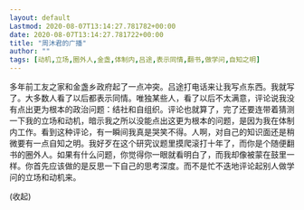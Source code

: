 ```yaml
---
layout: default
Lastmod: 2020-08-07T13:14:27.781782+00:00
date: 2020-08-07T13:14:27.781722+00:00
title: "周沐君的广播"
author: ""
tags: [动机,立场,圈外人,金盏,体制内,吕途,表示同情,翻书,做学问,自知之明]
---
```


多年前工友之家和金盏乡政府起了一点冲突。吕途打电话来让我写点东西。我就写了。大多数人看了以后都表示同情。唯独某些人，看了以后不太满意，评论说我没有点出更为根本的政治问题：结社和自组织。评论也就算了，完了还要连带着猜测一下我的立场和动机，暗示我之所以没能点出这更为根本的问题，是因为我在体制内工作。看到这种评论，有一瞬间我真是哭笑不得。人啊，对自己的知识面还是稍微要有一点自知之明。我好歹在这个研究议题里摸爬滚打十年了，而你是个随便翻书的圈外人。如果有什么问题，你觉得你一眼就看明白了，而我却像被蒙在鼓里一样。你首先应该做的是反思一下自己的思考深度。而不是忙不迭地评论起别人做学问的立场和动机来。

(收起)

